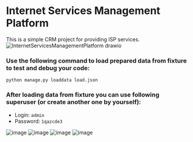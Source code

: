 # Internet Services Management Platform
This is a simple CRM project for providing ISP services.
![InternetServicesManagementPlatform  drawio](https://github.com/niksgawrilenko/internet-services-management-platform/assets/90038040/07783071-5fe2-4b46-8789-bbcdd27021da)
### Use the following command to load prepared data from fixture to test and debug your code:
  
`python manage.py loaddata load.json`

### After loading data from fixture you can use following superuser (or create another one by yourself):
  - Login: `admin`
  - Password: `1qazcde3`

![image](https://github.com/niksgawrilenko/internet-services-management-platform/assets/90038040/65347444-355e-4438-be21-256d3f9b9492)
![image](https://github.com/niksgawrilenko/internet-services-management-platform/assets/90038040/086a5eb0-b1c6-4985-9529-ed22c5b2f523)
![image](https://github.com/niksgawrilenko/internet-services-management-platform/assets/90038040/d9e39147-e12f-4330-9ffa-fa8348686fed)
![image](https://github.com/niksgawrilenko/internet-services-management-platform/assets/90038040/f96825a8-f02d-4ad0-9c18-5d6dc584beb6)
